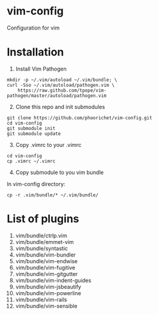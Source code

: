 vim-config
==========

Configuration for vim

# Installation
1. Install Vim Pathogen
```
mkdir -p ~/.vim/autoload ~/.vim/bundle; \
curl -Sso ~/.vim/autoload/pathogen.vim \
    https://raw.github.com/tpope/vim-pathogen/master/autoload/pathogen.vim
```

2. Clone this repo and init submodules
```
git clone https://github.com/phoorichet/vim-config.git
cd vim-config
git submodule init
git submodule update
```

3. Copy .vimrc to your .vimrc
```
cd vim-config
cp .vimrc ~/.vimrc
```

4. Copy submodule to you vim bundle

In vim-config directory:
```
cp -r .vim/bundle/* ~/.vim/bundle/
```

# List of plugins
1. vim/bundle/ctrlp.vim
2. vim/bundle/emmet-vim
3. vim/bundle/syntastic
4. vim/bundle/vim-bundler
5. vim/bundle/vim-endwise
6. vim/bundle/vim-fugitive
7. vim/bundle/vim-gitgutter
8. vim/bundle/vim-indent-guides
9. vim/bundle/vim-jsbeautify
10. vim/bundle/vim-powerline
11. vim/bundle/vim-rails
12. vim/bundle/vim-sensible



